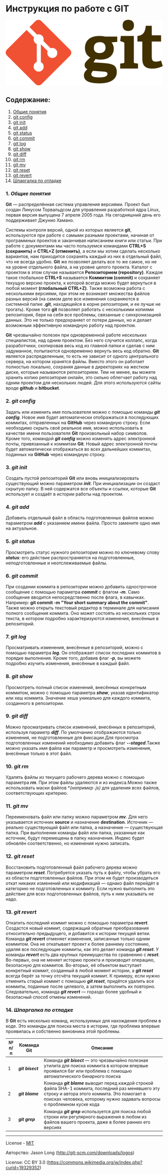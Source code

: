 # Инструкция по работе с GIT
![](./assets/Git-logo.svg)

## Содержание:
1. [Общие понятия](osnova.md)
2. [git config](gitconfig.md)
3. [git init](init.md)
4. [git add](add.md)
5. [git status](status.md)
6. [git commit](commit.md)
7. [git log](log.md)
8. [git show](show.md)
9. [git diff](diff.md)
10. [git rm](rm.md)
11. [git mv](mv.md)
12. [git reset](reset.md)
13. [git revert](revert.md)
14. [Шпаргалка по отладке](spargalka.md)

### 1. ***Общие понятия***
**Git** — распределённая система управления версиями. Проект был создан Линусом Торвальдсом для управления разработкой ядра Linux, первая версия выпущена 7 апреля 2005 года. На сегодняшний день его поддерживает Джунио Хамано.

Системы контроля версий, одной из которых является __git__, используются при работе с самыми разными проектами, начиная от программных проектов и заканчивая написанием книги или статьи. При работе с документами мы часто пользуемся командами __CTRL+S (сохранить)__ и __CTRL+Z (отменить)__, а если мы хотим сделать несколько вариантов, нам приходится сохранять каждый из них в отдельный файл, что не всегда удобно. __Git__ же позволяет делать все то же самое, но не на уровне отдельного файла, а на уровне целого проекта. Каталог с проектом в этом случае называется __Репозиторием (repository)__. Каждое такое глобальное __CTRL+S__ называется __Коммитом (commit)__ и сохраняет текущую версию проекта, к которой всегда можно будет вернуться в любой момент __(глобальный CTRL+Z)__. Также возможна работа с несколькими версиями, при этом не возникает множества файлов разных версий (на самом деле все изменения сохраняются в системной папке __.git__, находящейся в корне репозитория, и ее лучше не трогать). Кроме того __git__ позволяет работать с несколькими копиями репозитория, беря на себя все проблемы, связанные с синхронизацией данных. Это не только предохраняет от потери данных, но и делает возможным эффективную командную работу над проектом.

__Git__ чрезвычайно полезен при одновременной работе нескольких специалистов, над одним проектом. Без него случится коллапс, когда разработчики, скопировав весь код из главной папки и сделав с ним задуманное, попытаются одновременно вернуть весь код обратно. __Git__ является распределенным, то есть не зависит от одного центрального сервера, на котором хранятся файлы. Вместо этого он работает полностью локально, сохраняя данные в директориях на жестком диске, которые называются репозиторием. Тем не менее, вы можете хранить копию репозитория онлайн, это сильно облегчает работу над одним проектом для нескольких людей. Для этого используются сайты вроде __github__ и __bitbucket__.

### 2. ***git config***
Задать или изменить имя пользователя можно с помощью команды ___git config___. Новое имя будет автоматически отображаться в последующих коммитах, отправленных на __GitHub__ через командную строку. Если необходимо скрыть своё реальное имя, можно использовать в качестве имени пользователя __Git__ произвольный набор символов.
Кроме того, командой ___git config___ можно изменять адрес электронной почты, привязанный к коммитам __Git__. Новый адрес электронной почты будет автоматически отображаться во всех дальнейших коммитах, поданных на __GitHub__ через командную строку.

### 3. ***git init***
Создать пустой репозиторий __Git__ или вновь инициализировать существующий можно параметром ___init___. При инициализации он создаст скрытую папку. В ней содержатся все объекты и ссылки, которые __Git__ использует и создаёт в истории работы над проектом.

### 4. ***git add***
Добавить отдельный файл в область подготовленных файлов можно параметром ***add*** с указанием имени файла. Просто замените одно имя на актуальное.

### 5. ***git status***
Просмотреть статус нужного репозитория можно по ключевому слову ***status***: его действие распространяется на подготовленные, неподготовленные и неотслеживаемые файлы.

### 6. ***git commit***
При создании коммита в репозитории можно добавить однострочное сообщение с помощью параметра ***commit*** с флагом ***-m***. Само сообщение вводится непосредственно после флага, в кавычках. Например: **git commit -m "Your short summary about the commit"**. Также можно открыть текстовый редактор в терминале для написания полного сообщения коммита. Оно может состоять из нескольких строк текста, в котором подробно характеризуются изменения, внесённые в репозиторий.

### 7. ***git log***
Просматривать изменения, внесённые в репозиторий, можно с помощью параметра ***log***. Он отображает список последних коммитов в порядке выполнения. Кроме того, добавив флаг ***-p***, вы можете подробно изучить изменения, внесённые в каждый файл.

### 8. ***git show***
Просмотреть полный список изменений, внесённых конкретным коммитом, можно с помощью параметра ***show***, указав идентификатор или хеш коммита. Значение хеша уникально для каждого коммита, созданного в репозитории.

### 9. ***git diff***
Можно просматривать список изменений, внесённых в репозиторий, используя параметр ***diff***. По умолчанию отображаются только изменения, не подготовленные для фиксации.Для просмотра подготовленных изменений необходимо добавить флаг ***--staged***.Также можно указать имя файла как параметр и просмотреть изменения, внесённые только в этот файл.

### 10. ***git rm***
Удалять файлы из текущего рабочего дерева можно с помощью параметра ***rm***. При этом файлы удаляются и из индекса.Можно также использовать маски файлов **(например *.js)** для удаления всех файлов, соответствующих критерию.

### 11. ***git mv***
Переименовать файл или папку можно параметром ***mv***. Для него указывается источник **source** и назначение **destination**. Источник — реально существующий файл или папка, а назначение — существующая папка. При выполнении команды файл или папка, указанные как источник, будут перемещены в папку назначения. Индекс будет обновлён соответственно, но изменения нужно записать.

### 12. ***git reset***
Восстановить подготовленный файл рабочего дерева можно параметром ***reset***. Потребуется указать путь к файлу, чтобы убрать его из области подготовленных файлов. При этом не будет производиться откат никаких изменений или модификаций — однако файл перейдёт в категорию не подготовленных к коммиту. Если нужно выполнить это действие для всех подготовленных файлов, путь к ним указывать не надо.

### 13. ***git revert***
Откатить последний коммит можно с помощью параметра ***revert***. Создастся новый коммит, содержащий обратные преобразования относительно предыдущего, и добавится к истории текущей ветки. Команда ***git revert*** отменяет изменения, записанные только одним коммитом. Она не откатывает проект к более раннему состоянию, удаляя все последующие коммиты, как это делает команда ***git reset***. У команды ***revert*** есть два крупных преимущества по сравнению с ***reset***. Во-первых, она не меняет историю проекта и производит операцию, безопасную для коммитов. Во-вторых, её объектом выступает конкретный коммит, созданный в любой момент истории, а ***git reset*** всегда берёт за точку отсчёта текущий коммит. К примеру, если нужно отменить старый коммит с помощью ***git reset***, придётся удалить все коммиты, поданные после целевого, а затем выполнить их повторно. Следовательно, команда ***git revert*** — гораздо более удобный и безопасный способ отмены изменений. 

### 14. ***Шпаргалка по отладке***
В **Git** есть несколько команд, используемых для нахождения проблем в коде. Это команды для поиска места в истории, где проблема впервые проявилась и собственно виновника этой проблемы.

№ п/п  | Команда **Git** | Описание
------|-----------------|--------------------------------
1 | ***git bisect***| Команда ***git bisect*** — это чрезвычайно полезная утилита для поиска коммита в котором впервые проявился баг или проблема с помощью автоматического бинарного поиска
2 |***git blame*** | Команда ***git blame*** выводит перед каждой строкой файла SHA-1 коммита, последний раз менявшего эту строку и автора этого коммита. Это помогает в поисках человека, которому нужно задавать вопросы о проблемном куске кода
3 | ***git grep*** | Команда ***git grep*** используется для поиска любой строки или регулярного выражения в любом из файлов вашего проекта, даже в более ранних его версиях



___
License - [MIT](license.md)

Авторство: Jason Long (http://git-scm.com/downloads/logos)

License: CC BY 3.0 (https://commons.wikimedia.org/w/index.php?curid=19329352)